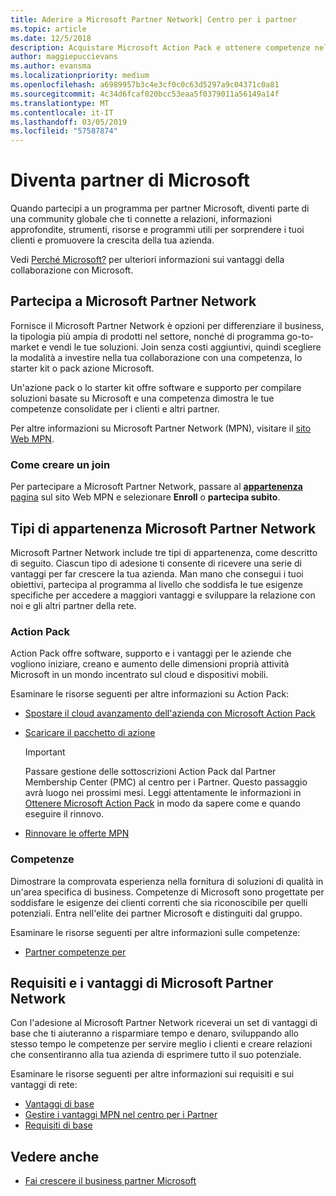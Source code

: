 ```yaml
---
title: Aderire a Microsoft Partner Network| Centro per i partner
ms.topic: article
ms.date: 12/5/2018
description: Acquistare Microsoft Action Pack e ottenere competenze nel Centro per i partner
author: maggiepuccievans
ms.author: evansma
ms.localizationpriority: medium
ms.openlocfilehash: a6989957b3c4e3cf0c0c63d5297a9c04371c0a81
ms.sourcegitcommit: 4c34d6fcaf020bcc53eaa5f0379011a56149a14f
ms.translationtype: MT
ms.contentlocale: it-IT
ms.lasthandoff: 03/05/2019
ms.locfileid: "57587874"
---
```

<!-- Note from Maggie on Dec 5, 2018: I can no longer tell what purpose this article serves. I'm going to redirect it to the mpn-overview.md topic and move the relevant information there. In the interim, I've copied and pasted the content from the MPN overview topic into this one in case anyone out there has it bookmarked.
-->

# <a name="partner-with-microsoft"></a>Diventa partner di Microsoft

Quando partecipi a un programma per partner Microsoft, diventi parte di una community globale che ti connette a relazioni, informazioni approfondite, strumenti, risorse e programmi utili per sorprendere i tuoi clienti e promuovere la crescita della tua azienda.

Vedi [Perché Microsoft?](https://partner.microsoft.com/business-opportunities/why-microsoft) per ulteriori informazioni sui vantaggi della collaborazione con Microsoft. 

## <a name="join-the-microsoft-partner-network"></a>Partecipa a Microsoft Partner Network

<!-- 12/5/18 The content below was copied and pasted directly from the Membership page of the MPN site (https://partner.microsoft.com/en-us/membership)-->

Fornisce il Microsoft Partner Network è opzioni per differenziare il business, la tipologia più ampia di prodotti nel settore, nonché di programma go-to-market e vendi le tue soluzioni. Join senza costi aggiuntivi, quindi scegliere la modalità a investire nella tua collaborazione con una competenza, lo starter kit o pack azione Microsoft.

Un'azione pack o lo starter kit offre software e supporto per compilare soluzioni basate su Microsoft e una competenza dimostra le tue competenze consolidate per i clienti e altri partner.

Per altre informazioni su Microsoft Partner Network (MPN), visitare il [sito Web MPN](https://partner.microsoft.com/commercial).

### <a name="how-to-join"></a>Come creare un join

Per partecipare a Microsoft Partner Network, passare al [ **appartenenza** pagina](https://partner.microsoft.com/membership) sul sito Web MPN e selezionare **Enroll** o **partecipa subito**.

## <a name="microsoft-partner-network-membership-types"></a>Tipi di appartenenza Microsoft Partner Network

<!-- 12/5/18 The content below was copied and pasted directly from the Membership pages of the MPN site (https://partner.microsoft.com/en-us/membership)-->

Microsoft Partner Network include tre tipi di appartenenza, come descritto di seguito. Ciascun tipo di adesione ti consente di ricevere una serie di vantaggi per far crescere la tua azienda. Man mano che consegui i tuoi obiettivi, partecipa al programma al livello che soddisfa le tue esigenze specifiche per accedere a maggiori vantaggi e sviluppare la relazione con noi e gli altri partner della rete.

### <a name="action-pack"></a>Action Pack

Action Pack offre software, supporto e i vantaggi per le aziende che vogliono iniziare, creano e aumento delle dimensioni proprià attività Microsoft in un mondo incentrato sul cloud e dispositivi mobili. 

Esaminare le risorse seguenti per altre informazioni su Action Pack:

- [Spostare il cloud avanzamento dell'azienda con Microsoft Action Pack](https://partner.microsoft.com/membership/action-pack)
- [Scaricare il pacchetto di azione](mpn-get-action-pack.md)
  
    >[!IMPORTANT]
    >Passare gestione delle sottoscrizioni Action Pack dal Partner Membership Center (PMC) al centro per i Partner. Questo passaggio avrà luogo nei prossimi mesi. Leggi attentamente le informazioni in [Ottenere Microsoft Action Pack](mpn-get-action-pack.md) in modo da sapere come e quando eseguire il rinnovo.  

- [Rinnovare le offerte MPN](renew-mpn-offers.md)

### <a name="competencies"></a>Competenze

Dimostrare la comprovata esperienza nella fornitura di soluzioni di qualità in un'area specifica di business. Competenze di Microsoft sono progettate per soddisfare le esigenze dei clienti correnti che sia riconoscibile per quelli potenziali. Entra nell'elite dei partner Microsoft e distinguiti dal gruppo.

Esaminare le risorse seguenti per altre informazioni sulle competenze:

- [Partner competenze per](https://partner.microsoft.com/membership/competencies)

## <a name="microsoft-partner-network-benefits-and-requirements"></a>Requisiti e i vantaggi di Microsoft Partner Network

Con l'adesione al Microsoft Partner Network riceverai un set di vantaggi di base che ti aiuteranno a risparmiare tempo e denaro, sviluppando allo stesso tempo le competenze per servire meglio i clienti e creare relazioni che consentiranno alla tua azienda di esprimere tutto il suo potenziale.

Esaminare le risorse seguenti per altre informazioni sui requisiti e sui vantaggi di rete:

- [Vantaggi di base](https://partner.microsoft.com/en-us/membership/core-benefits#simple-tab-content-1)
- [Gestire i vantaggi MPN nel centro per i Partner](manage-your-partner-network-benefits.md)
- [Requisiti di base](https://partner.microsoft.com/en-us/membership/core-benefits#simple-tab-content-2)

## <a name="see-also"></a>Vedere anche
- [Fai crescere il business partner Microsoft](grow-your-business.md)
